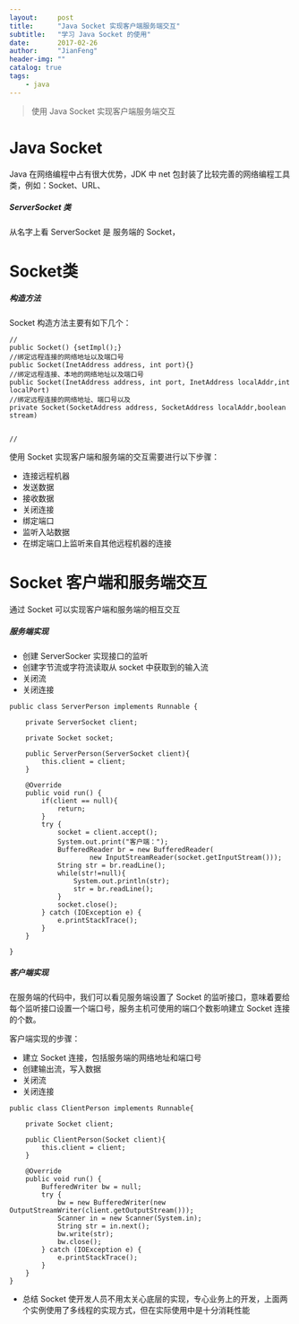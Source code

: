 ```yaml
---
layout:     post
title:      "Java Socket 实现客户端服务端交互"
subtitle:   "学习 Java Socket 的使用"
date:       2017-02-26
author:     "JianFeng"
header-img: ""
catalog: true
tags:
    - java
---
```


> 使用 Java Socket 实现客户端服务端交互



# Java Socket 

Java 在网络编程中占有很大优势，JDK 中 net 包封装了比较完善的网络编程工具类，例如：Socket、URL、



##### ServerSocket 类

从名字上看 ServerSocket 是 服务端的 Socket，





# Socket类

##### 构造方法

Socket 构造方法主要有如下几个：

```
//
public Socket() {setImpl();}
//绑定远程连接的网络地址以及端口号
public Socket(InetAddress address, int port){}
//绑定远程连接、本地的网络地址以及端口号
public Socket(InetAddress address, int port, InetAddress localAddr,int localPort)
//绑定远程连接的网络地址、端口号以及
private Socket(SocketAddress address, SocketAddress localAddr,boolean stream)


//

```





使用 Socket 实现客户端和服务端的交互需要进行以下步骤：

- 连接远程机器
- 发送数据
- 接收数据
- 关闭连接
- 绑定端口
- 监听入站数据
- 在绑定端口上监听来自其他远程机器的连接







# Socket 客户端和服务端交互

通过 Socket 可以实现客户端和服务端的相互交互



##### 服务端实现

- 创建 ServerSocker 实现接口的监听
- 创建字节流或字符流读取从 socket 中获取到的输入流
- 关闭流
- 关闭连接



```
public class ServerPerson implements Runnable {

    private ServerSocket client;

    private Socket socket;

    public ServerPerson(ServerSocket client){
        this.client = client;
    }

    @Override
    public void run() {
        if(client == null){
            return;
        }
        try {
            socket = client.accept();
            System.out.print("客户端：");
            BufferedReader br = new BufferedReader(
                    new InputStreamReader(socket.getInputStream()));
            String str = br.readLine();
            while(str!=null){
                System.out.println(str);
                str = br.readLine();
            }
            socket.close();
        } catch (IOException e) {
            e.printStackTrace();
        }
    }

}
```





##### 客户端实现

在服务端的代码中，我们可以看见服务端设置了 Socket 的监听接口，意味着要给每个监听接口设置一个端口号，服务主机可使用的端口个数影响建立 Socket 连接的个数。



客户端实现的步骤：

- 建立 Socket 连接，包括服务端的网络地址和端口号
- 创建输出流，写入数据
- 关闭流
- 关闭连接



```
public class ClientPerson implements Runnable{

    private Socket client;

    public ClientPerson(Socket client){
        this.client = client;
    }

    @Override
    public void run() {
        BufferedWriter bw = null;
        try {
            bw = new BufferedWriter(new OutputStreamWriter(client.getOutputStream()));
            Scanner in = new Scanner(System.in);
            String str = in.next();
            bw.write(str);
            bw.close();
        } catch (IOException e) {
            e.printStackTrace();
        }
    }
} 
```

- 总结
Socket 使开发人员不用太关心底层的实现，专心业务上的开发，上面两个实例使用了多线程的实现方式，但在实际使用中是十分消耗性能





